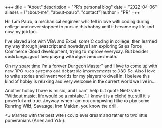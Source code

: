 +++
title = "About"
description = "PR's personal blog"
date = "2022-04-06"
aliases = ["about-me", "about-paulo", "contact"]
author = "PR"
+++

Hi! I am Paulo, a mechanical engineer who fell in love with coding during college and never stopped to pursue this hobby until it became my life and now my job too.

I've played a lot with VBA and Excel, some C coding in college, then learned my way through javascript and nowadays I am exploring Sales Force Commerce Cloud development, trying to improve everyday. But besides code languages I love playing with algorithms and math.

On my spare time I'm a forever Dungeon Master™ and I love to come up with new RPG rules systems and ~~debatable~~ improvements to D&D 5e. Also I love to write stories and invent worlds for my players to dwell in. I believe this kind of hobby is relaxing and very welcome in the current world we live in...

Another hobby I have is music, and I can't help but quote Nietzsche ["Without music, life would be a mistake."](https://en.wikipedia.org/wiki/Portal:Classical_music/Quotes/5). I know it is a cliché but still it is powerful and true. Anyway, when I am not composing I like to play some Running Wild, Savatage, Iron Maiden, you know the drill.

<3 Married with the best wife I could ever dream and father to two little pomeranians (Arien and Yuki).
